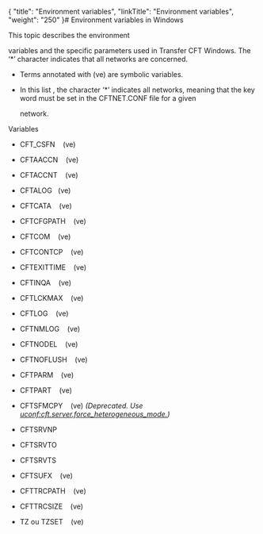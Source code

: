 {
    "title": "Environment variables",
    "linkTitle": "Environment variables",
    "weight": "250"
}# <span id="Environment_variables_in_Windows"></span>Environment variables in Windows

This topic describes the environment
variables and the specific parameters used in Transfer CFT Windows. The ‘\*’ character indicates that all networks are concerned.

-   Terms annotated with (ve) are symbolic variables.
-   In this list , the character ‘\*’ indicates all networks, meaning that the key word must be set in the CFTNET.CONF file for a given
    network.

Variables

-   CFT\_CSFN    (ve)
-   CFTAACCN    (ve)
-   CFTACCNT    (ve)
-   CFTALOG   (ve)
-   CFTCATA    (ve)
-   CFTCFGPATH    (ve)
-   CFTCOM    (ve)
-   CFTCONTCP    (ve)
-   CFTEXITTIME    (ve)
-   CFTINQA    (ve)
-   CFTLCKMAX    (ve)
-   CFTLOG    (ve)
-   CFTNMLOG    (ve)
-   CFTNODEL    (ve)
-   CFTNOFLUSH    (ve)
-   CFTPARM    (ve)
-   CFTPART    (ve)
-   CFTSFMCPY    (ve) *(Deprecated. Use [uconf:cft.server.force\_heterogeneous\_mode.](../../../../../admin_intro/uconf/uconf_heterogeneous_mode))*
-   CFTSRVNP
-   CFTSRVTO
-   CFTSRVTS
-   CFTSUFX    (ve)
-   CFTTRCPATH    (ve)
-   CFTTRCSIZE    (ve)
-   TZ ou TZSET    (ve)
